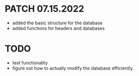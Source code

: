 # PATCH 07.15.2022

- added the basic structure for the database
- added functions for headers and databases

# TODO

- test functionality
- figure out how to actually modify the database efficiently.


